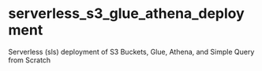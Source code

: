 # serverless_s3_glue_athena_deployment
Serverless (sls) deployment of S3 Buckets, Glue, Athena, and Simple Query from Scratch
